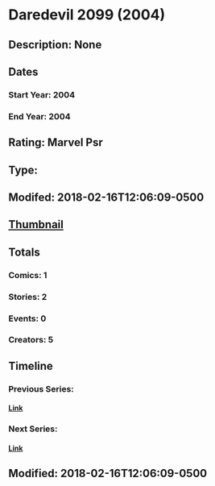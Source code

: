 # Daredevil 2099 (2004)
## Description: None
## Dates
### Start Year: 2004
### End Year: 2004
## Rating: Marvel Psr
## Type: 
## Modifed: 2018-02-16T12:06:09-0500
## [Thumbnail](http://i.annihil.us/u/prod/marvel/i/mg/3/50/5a870f3830d52.jpg)
## Totals
### Comics: 1
### Stories: 2
### Events: 0
### Creators: 5
## Timeline
### Previous Series: 
#### [Link]()
### Next Series: 
#### [Link]()
## Modified: 2018-02-16T12:06:09-0500